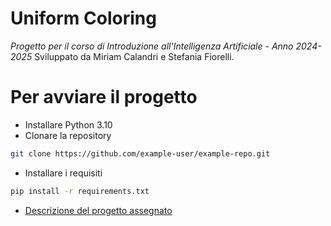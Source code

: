 # Uniform Coloring
*Progetto per il corso di Introduzione all'Intelligenza Artificiale - Anno 2024-2025* 
Sviluppato da Miriam Calandri e Stefania Fiorelli.

# Per avviare il progetto
- Installare Python 3.10
- Clonare la repository
```bash
git clone https://github.com/example-user/example-repo.git
```
- Installare i requisiti
```bash
pip install -r requirements.txt
``` 

- [Descrizione del progetto assegnato](/home/miry/personal/curriculum-projects/UniformColoring/ProgettoIntroAI_2122_Coloring.pdf)
